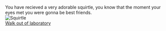 You have recieved a very adorable squirtle, you know that the moment your eyes met you were gonna be best friends.  
![Squirtle](http://orig06.deviantart.net/d42e/f/2009/194/3/2/squirtle___vectorize_version_by_true_blueheart.jpg)  
[Walk out of laboratory](../squirtle/tackle.md)